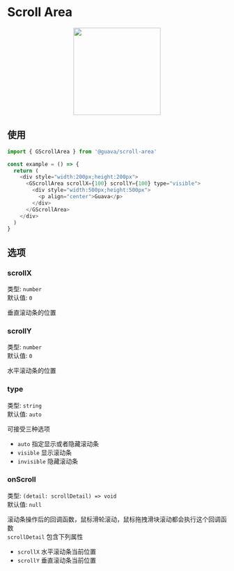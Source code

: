 # Scroll Area

<p align="center">
<img src="https://raw.githubusercontent.com/lingjhf/guava/master/images/scrollArea/scrollArea.png" style="width:200px;" />
</p>

## 使用

```js
import { GScrollArea } from '@guava/scroll-area'

const example = () => {
  return (
    <div style="width:200px;height:200px">
      <GScrollArea scrollX={100} scrollY={100} type="visible">
        <div style="width:500px;height:500px">
          <p align="center">Guava</p>
        </div>
      </GScrollArea>
    </div>
  )
}

 ```

## 选项

### scrollX

类型: `number`<br>
默认值: `0`

垂直滚动条的位置

### scrollY

类型: `number`<br>
默认值: `0`

水平滚动条的位置

### type

类型: `string`<br>
默认值: `auto`

可接受三种选项

- `auto`      指定显示或者隐藏滚动条
- `visible`   显示滚动条
- `invisible` 隐藏滚动条

### onScroll

类型: `(detail: scrollDetail) => void`<br>
默认值: `null`

滚动条操作后的回调函数，鼠标滑轮滚动，鼠标拖拽滑块滚动都会执行这个回调函数<br>
`scrollDetail` 包含下列属性

- `scrollX` 水平滚动条当前位置
- `scrollY` 垂直滚动条当前位置
